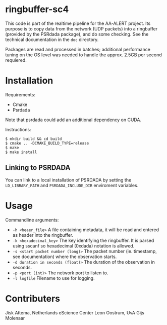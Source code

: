 # ringbuffer-sc4

This code is part of the realtime pipeline for the AA-ALERT project.
Its purpose is to copy data from the network (UDP packets) into a ringbuffer (provided by the PSRdada package), and do some checking.
See the technical documentation in the `doc` directory.

Packages are read and processed in batches; additional performance tuning on the OS level was needed to handle the approx. 2.5GB per second requiered.

# Installation

Requirements:
 * Cmake
 * Psrdada

Note that psrdada could add an additional dependency on CUDA.
 
 Instructions:
 
```
$ mkdir build && cd build
$ cmake .. -DCMAKE_BUILD_TYPE=release
$ make
$ make install
```

## Linking to PSRDADA
You can link to a local installation of PSRDADA by setting the `LD_LIBRARY_PATH` and `PSRDADA_INCLUDE_DIR` enviroment variables.


# Usage
Commandline arguments:

  * `-h <heaer_file>` A file containing metadata, it will be read and entered as header into the ringbuffer.
  * `-k <hexadecimal_key>` The key identifying the ringbuffer. It is parsed using sscanf so hexadecimal (0xdada) notation is allowed.
  * `-s <start packet number (long)>` The packet number (ie. timestamp, see documentation) where the observation starts.
  * `-d duration in seconds (float)>` The duration of the observation in seconds.
  * `-p <port (int)>` The network port to listen to.
  * `-l logfile` Filename to use for logging.


# Contributers

Jisk Attema, Netherlands eScience Center
Leon Oostrum, UvA
Gijs Molenaar
